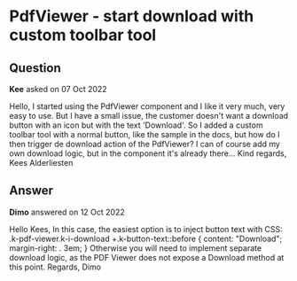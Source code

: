 # PdfViewer - start download with custom toolbar tool

## Question

**Kee** asked on 07 Oct 2022

Hello, I started using the PdfViewer component and I like it very much, very easy to use. But I have a small issue, the customer doesn't want a download button with an icon but with the text 'Download'. So I added a custom toolbar tool with a normal button, like the sample in the docs, but how do I then trigger de download action of the PdfViewer? I can of course add my own download logic, but in the component it's already there... Kind regards, Kees Alderliesten

## Answer

**Dimo** answered on 12 Oct 2022

Hello Kees, In this case, the easiest option is to inject button text with CSS: .k-pdf-viewer.k-i-download +.k-button-text::before { content: "Download"; margin-right: . 3em;
} Otherwise you will need to implement separate download logic, as the PDF Viewer does not expose a Download method at this point. Regards, Dimo
